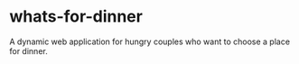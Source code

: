 # whats-for-dinner
A dynamic web application for hungry couples who want to choose a place for dinner. 
